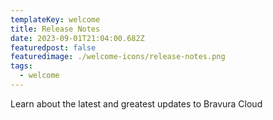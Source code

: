 ```yaml
---
templateKey: welcome
title: Release Notes
date: 2023-09-01T21:04:00.682Z
featuredpost: false
featuredimage: ./welcome-icons/release-notes.png
tags:
  - welcome
---
```


Learn about the latest and greatest updates to Bravura Cloud

